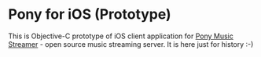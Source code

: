 Pony for iOS (Prototype)
========================

This is Objective-C prototype of iOS client application for [Pony Music Streamer](https://github.com/DenisDorokhov/pony) - open source music streaming server. It is here just for history :-)
